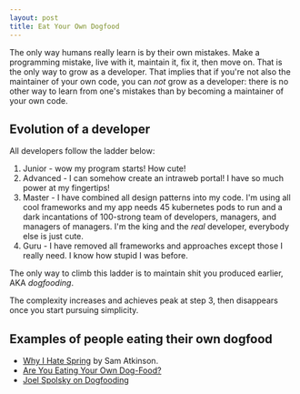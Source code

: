 ```yaml
---
layout: post
title: Eat Your Own Dogfood
---
```


The only way humans really learn is by their own mistakes. Make a programming mistake,
live with it, maintain it, fix it, then move on. That is the only way to grow as a developer.
That implies that if you're not also the maintainer of your own code, you can *not* grow as a developer:
there is no other way to learn from one's mistakes than by becoming a maintainer
of your own code.

## Evolution of a developer

All developers follow the ladder below:

1. Junior - wow my program starts! How cute!
2. Advanced - I can somehow create an intraweb portal! I have so much power at my fingertips!
3. Master - I have combined all design patterns into my code. I'm using all
   cool frameworks and my app needs 45 kubernetes pods to run and a dark incantations
   of 100-strong team of developers, managers, and managers of managers. I'm the king and
   the *real* developer, everybody else is just cute.
4. Guru - I have removed all frameworks and approaches except those I really need.
   I know how stupid I was before.

The only way to climb this ladder is to maintain shit you produced earlier, AKA
*dogfooding*.

The complexity increases and achieves peak at step 3, then disappears once you
start pursuing simplicity.

## Examples of people eating their own dogfood

* [Why I Hate Spring](https://samatkinson.com/why-i-hate-spring/) by Sam Atkinson.
* [Are You Eating Your Own Dog-Food?](https://www.parkersoftware.com/blog/are-you-eating-your-own-dog-food/)
* [Joel Spolsky on Dogfooding](https://www.joelonsoftware.com/2001/05/05/what-is-the-work-of-dogs-in-this-country/)
